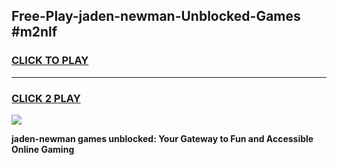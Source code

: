 
## Free-Play-jaden-newman-Unblocked-Games #m2nlf
<h3>
<a href="https://news.freeplayer.one?title=jaden-newman&ref=8M">CLICK TO PLAY</a></h3>
<hr>

<h3>
<a href="https://news.freeplayer.one?title=jaden-newman&ref=8M">CLICK 2 PLAY</a>
  
</h3>

<a href="https://news.freeplayer.one?title=jaden-newman&ref=8M"><img src="https://clearcache.store/games.png"></a>


**jaden-newman games unblocked: Your Gateway to Fun and Accessible Online Gaming**
